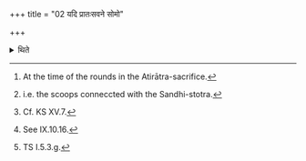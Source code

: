 +++
title = "02 यदि प्रातःसवने सोमो"

+++

<details><summary>थिते</summary>

2. If Soma or oblations-material falls down at the morning pressing, or at the midday-pressing or at the third pressing or at the time of night[^1] or over-day[^2] (scoops),[^3] having addressed with these formulae beginning with devān janamagan...[^4] in accordance with the sequence, he should offer a libation (of ghee) with mano jyotir juṣatām...[^5]   


[^1]: At the time of the rounds in the Atirātra-sacrifice.   

[^2]: i.e. the scoops conneccted with the Sandhi-stotra.   

[^3]: Cf. KS XV.7.   

[^4]: See IX.10.16.  

[^5]: TS I.5.3.g.   
</details>
